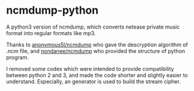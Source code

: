 # ncmdump-python
A python3 version of ncmdump, which converts netease private music format into regular formats like mp3.

Thanks to [anonymous5l/ncmdump](https://github.com/anonymous5l/ncmdump) who gave the descryption algorithm of .ncm file, and [nondanee/ncmdump](https://github.com/nondanee/ncmdump) who provided the structure of python program.

I removed some codes which were intended to provide compatibility between python 2 and 3, and made the code shorter and slightly easier to understand. Especially, an generator is used to build the stream cipher.
